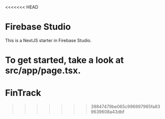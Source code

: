<<<<<<< HEAD
# Firebase Studio

This is a NextJS starter in Firebase Studio.

To get started, take a look at src/app/page.tsx.
=======
# FinTrack
>>>>>>> 39847479be065c996997965fa839639608a43dbf
